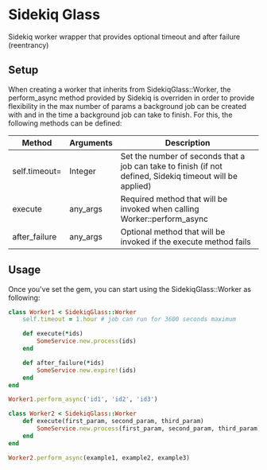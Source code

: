 # Sidekiq Glass

  Sidekiq worker wrapper that provides optional timeout and after failure (reentrancy)

## Setup
When creating a worker that inherits from SidekiqGlass::Worker, the perform_async method provided by Sidekiq is overriden in order to provide
flexibility in the max number of params a background job can be created with and in the time a background job can take to finish.
For this, the following methods can be defined:

| Method           | Arguments | Description                                                                                                   |
|------------------|-----------|---------------------------------------------------------------------------------------------------------------|
| self.timeout=    | Integer   | Set the number of seconds that a job can take to finish (if not defined, Sidekiq timeout will be applied)     |
| execute          | any_args  | Required method that will be invoked when calling Worker::perform_async                                       |
| after_failure    | any_args  | Optional method that will be invoked if the execute method fails                                              |

## Usage

Once you've set the gem, you can start using the SidekiqGlass::Worker as following:

```ruby
class Worker1 < SidekiqGlass::Worker
    self.timeout = 1.hour # job can run for 3600 seconds maximum

    def execute(*ids)
        SomeService.new.process(ids)
    end

    def after_failure(*ids)
        SomeService.new.expire!(ids)
    end
end

Worker1.perform_async('id1', 'id2', 'id3')
```

```ruby
class Worker2 < SidekiqGlass::Worker
    def execute(first_param, second_param, third_param)
        SomeService.new.process(first_param, second_param, third_param)
    end
end

Worker2.perform_async(example1, example2, example3)
```
